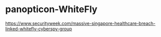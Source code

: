 # panopticon-WhiteFly

https://www.securityweek.com/massive-singapore-healthcare-breach-linked-whitefly-cyberspy-group
